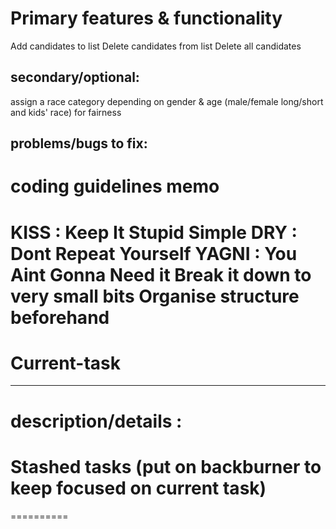 Primary features & functionality
===============================
Add candidates to list
Delete candidates from list
Delete all candidates


secondary/optional:
------------------
assign a race category depending on gender & age (male/female long/short and kids' race) for fairness

problems/bugs to fix:
------------------



coding guidelines memo 
=============
KISS : Keep It Stupid Simple
DRY : Dont Repeat Yourself
YAGNI : You Aint Gonna Need it
Break it down to very small bits
Organise structure beforehand
=============

Current-task 
==========

---
description/details : 
========== 

Stashed tasks (put on backburner to keep focused on current task)
==========

========== 